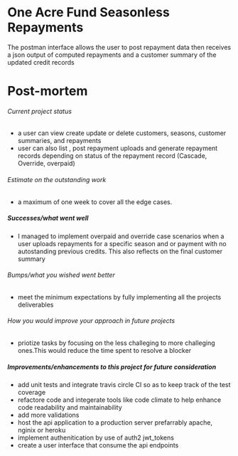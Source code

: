 # One Acre Fund Seasonless Repayments

The postman interface allows the user to post repayment data then receives a json output of computed repayments and a customer summary of the updated credit records

# Post-mortem

###### Current project status

- a user can view create update or delete customers, seasons, customer summaries, and repayments
- user can also list , post repayment uploads and generate repayment records depending on status of the repayment record (Cascade, Override, overpaid)

###### Estimate on the outstanding work

- a maximum of one week to cover all the edge cases.

##### Successes/what went well

- I managed to implement overpaid and override case scenarios when a user uploads repayments for a specific season and or payment with no autostanding previous credits. This also reflects on the final customer summary

###### Bumps/what you wished went better

- meet the minimum expectations by fully implementing all the projects deliverables

###### How you would improve your approach in future projects

- priotize tasks by focusing on the less challeging to more challeging ones.This would reduce the time spent to resolve a blocker

##### Improvements/enhancements to this project for future consideration

- add unit tests and integrate travis circle CI so as to keep track of the test coverage
- refactore code and integerate tools like code climate to help enhance code readability and maintainability
- add more validations
- host the api application to a production server prefarrably apache, nginix or heroku
- implement authenitication by use of auth2 jwt_tokens
- create a user interface that consume the api endpoints
